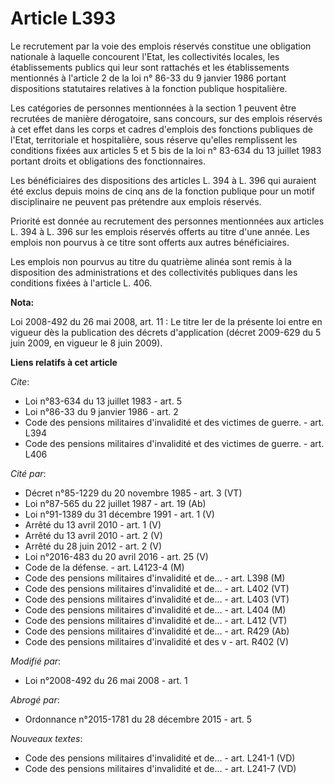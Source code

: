 # Article L393

Le recrutement par la voie des emplois réservés constitue une obligation nationale à laquelle concourent l'Etat, les
collectivités locales, les établissements publics qui leur sont rattachés et les établissements mentionnés à l'article 2 de
la loi n° 86-33 du 9 janvier 1986 portant dispositions statutaires relatives à la fonction publique hospitalière. 

Les catégories de personnes mentionnées à la section 1 peuvent être recrutées de manière dérogatoire, sans concours, sur des
emplois réservés à cet effet dans les corps et cadres d'emplois des fonctions publiques de l'Etat, territoriale et
hospitalière, sous réserve qu'elles remplissent les conditions fixées aux articles 5 et 5 bis de la loi n° 83-634 du 13
juillet 1983 portant droits et obligations des fonctionnaires. 

Les bénéficiaires des dispositions des articles L. 394 à L. 396 qui auraient été exclus depuis moins de cinq ans de la
fonction publique pour un motif disciplinaire ne peuvent pas prétendre aux emplois réservés. 

Priorité est donnée au recrutement des personnes mentionnées aux articles L. 394 à L. 396 sur les emplois réservés offerts au
titre d'une année. Les emplois non pourvus à ce titre sont offerts aux autres bénéficiaires. 

Les emplois non pourvus au titre du quatrième alinéa sont remis à la disposition des administrations et des collectivités
publiques dans les conditions fixées à l'article L. 406.

**Nota:**

Loi 2008-492 du 26 mai 2008, art. 11 : Le titre Ier de la présente loi entre en vigueur dès la publication des décrets
d'application (décret 2009-629 du 5 juin 2009, en vigueur le 8 juin 2009).

**Liens relatifs à cet article**

_Cite_:

  - Loi n°83-634 du 13 juillet 1983 - art. 5
  - Loi n°86-33 du 9 janvier 1986 - art. 2
  - Code des pensions militaires d'invalidité et des victimes de guerre. - art. L394
  - Code des pensions militaires d'invalidité et des victimes de guerre. - art. L406

_Cité par_:

  - Décret n°85-1229 du 20 novembre 1985 - art. 3 (VT)
  - Loi n°87-565 du 22 juillet 1987 - art. 19 (Ab)
  - Loi n°91-1389 du 31 décembre 1991 - art. 1 (V)
  - Arrêté du 13 avril 2010 - art. 1 (V)
  - Arrêté du 13 avril 2010 - art. 2 (V)
  - Arrêté du 28 juin 2012 - art. 2 (V)
  - Loi n°2016-483 du 20 avril 2016 - art. 25 (V)
  - Code de la défense. - art. L4123-4 (M)
  - Code des pensions militaires d'invalidité et de... - art. L398 (M)
  - Code des pensions militaires d'invalidité et de... - art. L402 (VT)
  - Code des pensions militaires d'invalidité et de... - art. L403 (VT)
  - Code des pensions militaires d'invalidité et de... - art. L404 (M)
  - Code des pensions militaires d'invalidité et de... - art. L412 (VT)
  - Code des pensions militaires d'invalidité et de... - art. R429 (Ab)
  - Code des pensions militaires d'invalidité et des v - art. R402 (V)

_Modifié par_:

  - Loi n°2008-492 du 26 mai 2008 - art. 1

_Abrogé par_:

  - Ordonnance n°2015-1781 du 28 décembre 2015 - art. 5

_Nouveaux textes_:

  - Code des pensions militaires d'invalidité et de... - art. L241-1 (VD)
  - Code des pensions militaires d'invalidité et de... - art. L241-7 (VD)
